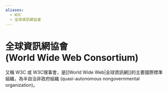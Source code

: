 ```yaml
---
aliases:
  - W3C
  - 全球資訊網協會
---
```

# 全球資訊網協會 (World Wide Web Consortium)

又稱 W3C 或 W3C理事會，是[[World Wide Web|全球資訊網]]的主要國際標準組織，為半自治非政府組織 (quasi-autonomous nongovernmental organization)。